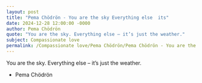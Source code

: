 ```yaml
---
layout: post
title: "Pema Chödrön - You are the sky Everything else  its"
date: 2024-12-28 12:00:00 -0000
author: Pema Chödrön
quote: "You are the sky. Everything else – it’s just the weather."
subject: Compassionate love
permalink: /Compassionate love/Pema Chödrön/Pema Chödrön - You are the sky Everything else  its
---
```


You are the sky. Everything else – it’s just the weather.

- Pema Chödrön
